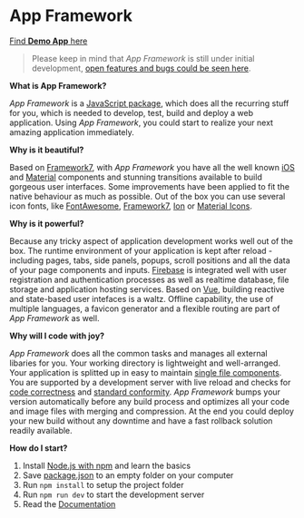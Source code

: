 # App Framework

[Find **Demo App** here](http://app-framework.scriptpilot.de/)

> Please keep in mind that *App Framework* is still under initial development, [open features and bugs could be seen here](https://github.com/scriptPilot/app-framework/issues).

**What is App Framework?**

*App Framework* is a [JavaScript package](https://docs.npmjs.com/getting-started/what-is-npm), which does all the recurring stuff for you, which is needed to develop, test, build and deploy a web application. Using *App Framework*, you could start to realize your next amazing application immediately.

**Why is it beautiful?**

Based on [Framework7](http://framework7.io/), with *App Framework* you have all the well known [iOS](http://framework7.io/kitchen-sink-ios/) and [Material](http://framework7.io/kitchen-sink-material/) components and stunning transitions available to build gorgeous user interfaces. Some improvements have been applied to fit the native behaviour as much as possible. Out of the box you can use several icon fonts, like [FontAwesome](http://fontawesome.io/), [Framework7](http://framework7.io/icons/), [Ion](http://ionicons.com/) or [Material Icons](https://material.io/icons/).

**Why is it powerful?**

Because any tricky aspect of application development works well out of the box. The runtime environment of your application is kept after reload - including pages, tabs, side panels, popups, scroll positions and all the data of your page components and inputs. [Firebase](https://firebase.google.com/) is integrated well with user registration and authentication processes as well as realtime database, file storage and application hosting services. Based on [Vue](https://vuejs.org/), building reactive and state-based user intefaces is a waltz. Offline capability, the use of multiple languages, a favicon generator and a flexible routing are part of *App Framework* as well.

**Why will I code with joy?**

*App Framework* does all the common tasks and manages all external libaries for you. Your working directory is lightweight and well-arranged. Your application is splitted up in easy to maintain [single file components](https://vuejs.org/v2/guide/single-file-components.html). You are supported by a development server with live reload and checks for [code correctness](http://eslint.org/) and [standard conformity](http://standardjs.com/). *App Framework* bumps your version automatically before any build process and optimizes all your code and image files with merging and compression. At the end you could deploy your new build without any downtime and have a fast rollback solution readily available.

**How do I start?**

1. Install [Node.js with npm](https://docs.npmjs.com/getting-started/what-is-npm) and learn the basics
2. Save [package.json](https://raw.githubusercontent.com/scriptPilot/app-framework/master/demo-app/package.json) to an empty folder on your computer
3. Run `npm install` to setup the project folder
4. Run `npm run dev` to start the development server
5. Read the [Documentation](DOCUMENTATION.md)
